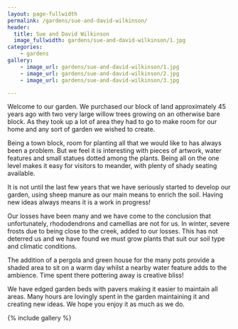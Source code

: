 ```yaml
---
layout: page-fullwidth
permalink: /gardens/sue-and-david-wilkinson/
header:
  title: Sue and David Wilkinson
  image_fullwidth: gardens/sue-and-david-wilkinson/1.jpg
categories:
    - gardens
gallery:
    - image_url: gardens/sue-and-david-wilkinson/1.jpg
    - image_url: gardens/sue-and-david-wilkinson/2.jpg
    - image_url: gardens/sue-and-david-wilkinson/3.jpg

---
```


Welcome to our garden.  We purchased our block of land approximately 45 years ago with two very large willow trees growing on an otherwise bare block.  As they took up a lot of area they had to go to make room for our home and any sort of garden we wished to create.

Being a town block, room for planting all that we would like to has always been a problem.  But we feel it is interesting with pieces of artwork, water features and small statues dotted among the plants. Being all on the one level makes it easy for visitors to meander, with plenty of shady seating available.  

It is not until the last few years that we have seriously started to develop our garden, using sheep manure as our main means to enrich the soil. Having new ideas always means it is a work in progress! 

Our losses have been many and we have come to the conclusion that unfortunately, rhododendrons and camellias are not for us.  In winter, severe frosts due to being close to the creek, added to our losses. This has not deterred us and we have found we must grow plants that suit our soil type and climatic conditions.

The addition of a pergola and green house for the many pots provide a shaded area to sit on a warm day whilst a nearby water feature adds to the ambience.  Time spent there pottering away is creative bliss!

We have edged garden beds with pavers making it easier to maintain all areas.  Many hours are lovingly spent in the garden maintaining it and creating new ideas.  We hope you enjoy it as much as we do.

{% include gallery %}